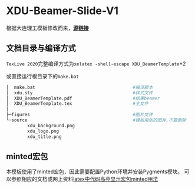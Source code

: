# XDU-Beamer-Slide-V1

根据大连理工模板修改而来，**[源链接](https://github.com/fuujiro/DLUT-Beamer-Slide-V1)**

## 文档目录与编译方式

`TexLive 2020`完整编译方式为`xelatex -shell-escape XDU_BeamerTemplate`*2

或直接运行根目录下的`make.bat`

```bash
│  make.bat                                     #编译脚本
│  xdu.sty                                      #样式文件
│  XDU_BeamerTemplate.pdf                       #结果beamer
│  XDU_BeamerTemplate.tex                       #主文件
│  
├─figures                                       #图片文件
└─source                                        #模板用到的图片,不要删除
        xdu_background.png
        xdu_logo.png
        xdu_title.png
```
## minted宏包
本模板使用了minted宏包，因此需要配置Python环境并安装Pygments模块。
可以参照相应的文档或网上资料[latex中代码高亮显示宏包minted用法](https://blog.csdn.net/xenonhu/article/details/88978672)
